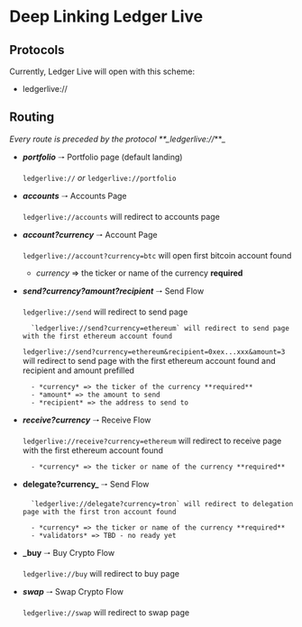 # Deep Linking Ledger Live

## Protocols

Currently, Ledger Live will open with this scheme:

- ledgerlive://

## Routing

_Every route is preceded by the protocol \*\*\_ledgerlive://_\*\*\_

- **_portfolio_** 🠒 Portfolio page (default landing)

  `ledgerlive://` _or_ `ledgerlive://portfolio`

- **_accounts_** 🠒 Accounts Page

  `ledgerlive://accounts` will redirect to accounts page

- **_account?currency_** 🠒 Account Page

  `ledgerlive://account?currency=btc` will open first bitcoin account found

  - _currency_ => the ticker or name of the currency **required**

- **_send?currency?amount?recipient_** 🠒 Send Flow

  `ledgerlive://send` will redirect to send page

      	`ledgerlive://send?currency=ethereum` will redirect to send page with the first ethereum account found

  `ledgerlive://send?currency=ethereum&recipient=0xex...xxx&amount=3` will redirect to send page with the first ethereum account found and recipient and amount prefilled

      	- *currency* => the ticker of the currency **required**
      	- *amount* => the amount to send
      	- *recipient* => the address to send to

- **_receive?currency_** 🠒 Receive Flow

  `ledgerlive://receive?currency=ethereum` will redirect to receive page with the first ethereum account found

      	- *currency* => the ticker or name of the currency **required**

- **delegate?currency\_** 🠒 Send Flow

      	`ledgerlive://delegate?currency=tron` will redirect to delegation page with the first tron account found

      	- *currency* => the ticker or name of the currency **required**
      	- *validators* => TBD - no ready yet

* **\_buy** 🠒 Buy Crypto Flow

  `ledgerlive://buy` will redirect to buy page

* **_swap_** 🠒 Swap Crypto Flow

  `ledgerlive://swap` will redirect to swap page
